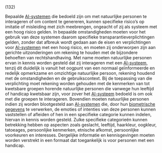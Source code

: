 (132)

Bepaalde [AI-systemen](a3.md#^ai-systeem) die bedoeld zijn om met natuurlijke personen te interageren of om content te genereren, kunnen specifieke risico’s op imitatie of misleiding met zich meebrengen, ongeacht of zij als systeem met een hoog risico gelden. In bepaalde omstandigheden moeten voor het gebruik van deze systemen daarom specifieke transparantieverplichtingen gelden, zonder dat afbreuk wordt gedaan aan de eisen en verplichtingen voor [AI-systemen](a3.md#^ai-systeem) met een hoog risico, en moeten zij onderworpen zijn aan gerichte uitzonderingen om rekening te houden met de bijzondere behoeften van rechtshandhaving. Met name moeten natuurlijke personen ervan in kennis worden gesteld dat zij interageren met een [AI-systeem](a3.md#^ai-systeem), tenzij dit duidelijk is vanuit het oogpunt van een normaal geïnformeerde en redelijk opmerkzame en omzichtige natuurlijke persoon, rekening houdend met de omstandigheden en de gebruikscontext. Bij de toepassing van die verplichting moet rekening worden gehouden met de kenmerken van tot kwetsbare groepen horende natuurlijke personen die vanwege hun leeftijd of handicap kwetsbaar zijn, voor zover het [AI-systeem](a3.md#^ai-systeem) bedoeld is om ook met die groepen te interageren. Bovendien moeten natuurlijke personen indien zij worden blootgesteld aan [AI-systemen](a3.md#^ai-systeem) die, door hun [biometrische gegevens](a3.md#^biog) te verwerken, de emoties of intenties van deze personen kunnen vaststellen of afleiden of hen in een specifieke categorie kunnen indelen, hiervan in kennis worden gesteld. Zulke specifieke categorieën kunnen betrekking hebben op aspecten zoals geslacht, leeftijd, haarkleur, oogkleur, tatoeages, persoonlijke kenmerken, etnische afkomst, persoonlijke voorkeuren en interesses. Dergelijke informatie en kennisgevingen moeten worden verstrekt in een formaat dat toegankelijk is voor personen met een handicap.
